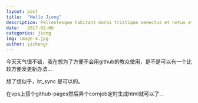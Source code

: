 ```yaml
---
layout: post
title:  "Hello Jiong"
description: Pellentesque habitant morbi tristique senectus et netus et malesuada fames ac turpis egestas. Duis vehicula tincidunt lacus nec fringilla. Morbi molestie fringilla laoreet. Vestibulum venenatis ante in imperdiet venenatis. You’ll find this post in your `_posts` directory.
date:   2017-02-06
categories: jiong
img: image-4.jpg
author: yichengr
---
```


今天天气很不错，我在想为了方便不会用github的教众使用，是不是可以有一个比较方便发更新办法...

想了想似乎，bt_sync 是可以的。

在vps上搭个github-pages然后弄个cornjob定时生成html就可以了...
